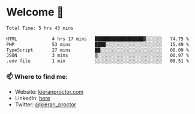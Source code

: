 # Welcome 🦘

<!--START_SECTION:waka-->

```txt
Total Time: 5 hrs 43 mins

HTML             4 hrs 17 mins   ██████████████████▓░░░░░░   74.75 %
PHP              53 mins         ████░░░░░░░░░░░░░░░░░░░░░   15.49 %
TypeScript       27 mins         ██░░░░░░░░░░░░░░░░░░░░░░░   08.09 %
JSON             3 mins          ▒░░░░░░░░░░░░░░░░░░░░░░░░   00.97 %
.env file        1 min           ░░░░░░░░░░░░░░░░░░░░░░░░░   00.51 %
```

<!--END_SECTION:waka-->

### 📫 Where to find me:

-   Website: [kieranproctor.com](https://kieranproctor.com/)
-   LinkedIn: [here](https://www.linkedin.com/in/kieran-proctor-086b5a159/)
-   Twitter: [@kieran_proctor](https://twitter.com/kieran_proctor)
